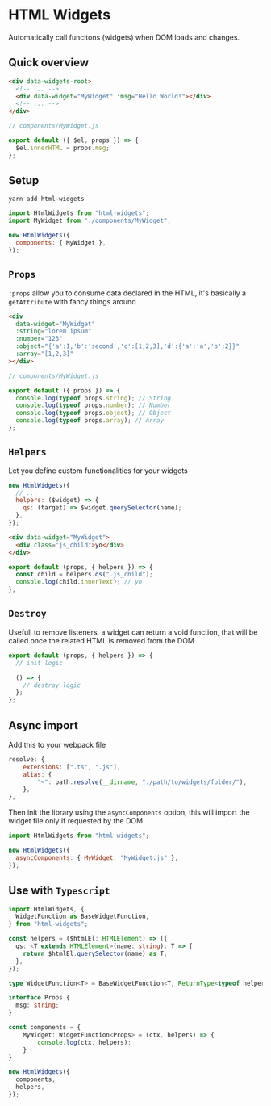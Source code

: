 # HTML Widgets

Automatically call funcitons (widgets) when DOM loads and changes.

## Quick overview

```html
<div data-widgets-root>
  <!-- ... -->
  <div data-widget="MyWidget" :msg="Hello World!"></div>
  <!-- ... -->
</div>
```

```javascript
// components/MyWidget.js

export default ({ $el, props }) => {
  $el.innerHTML = props.msg;
};
```

## Setup

```
yarn add html-widgets
```

```javascript
import HtmlWidgets from "html-widgets";
import MyWidget from "./components/MyWidget";

new HtmlWidgets({
  components: { MyWidget },
});
```

## `Props`

`:props` allow you to consume data declared in the HTML, it's basically a `getAttribute` with fancy things around

```html
<div
  data-widget="MyWidget"
  :string="lorem ipsum"
  :number="123"
  :object="{'a':1,'b':'second','c':[1,2,3],'d':{'a':'a','b':2}}"
  :array="[1,2,3]"
></div>
```

```javascript
// components/MyWidget.js

export default ({ props }) => {
  console.log(typeof props.string); // String
  console.log(typeof props.number); // Number
  console.log(typeof props.object); // Object
  console.log(typeof props.array); // Array
};
```

## `Helpers`

Let you define custom functionalities for your widgets

```javascript
new HtmlWidgets({
  // ...
  helpers: ($widget) => {
    qs: (target) => $widget.querySelector(name);
  },
});
```

```html
<div data-widget="MyWidget">
  <div class="js_child">yo</div>
</div>
```

```javascript
export default (props, { helpers }) => {
  const child = helpers.qs(".js_child");
  console.log(child.innerText); // yo
};
```

## `Destroy`

Usefull to remove listeners, a widget can return a void function, that will be called once the related HTML is removed from the DOM

```javascript
export default (props, { helpers }) => {
  // init logic

  () => {
    // destroy logic
  };
};
```

## Async import

Add this to your webpack file

```javascript
resolve: {
    extensions: [".ts", ".js"],
    alias: {
        "~": path.resolve(__dirname, "./path/to/widgets/folder/"),
    },
},
```

Then init the library using the `asyncComponents` option, this will import the widget file only if requested by the DOM

```javascript
import HtmlWidgets from "html-widgets";

new HtmlWidgets({
  asyncComponents: { MyWidget: "MyWidget.js" },
});
```

## Use with `Typescript`

```typescript
import HtmlWidgets, {
  WidgetFunction as BaseWidgetFunction,
} from "html-widgets";

const helpers = ($htmlEl: HTMLElement) => ({
  qs: <T extends HTMLElement>(name: string): T => {
    return $htmlEl.querySelector(name) as T;
  },
});

type WidgetFunction<T> = BaseWidgetFunction<T, ReturnType<typeof helpers>>;

interface Props {
  msg: string;
}

const components = {
    MyWidget: WidgetFunction<Props> = (ctx, helpers) => {
        console.log(ctx, helpers);
    }
}

new HtmlWidgets({
  components,
  helpers,
});
```
